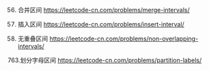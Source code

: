
56. 合并区间 https://leetcode-cn.com/problems/merge-intervals/

57. 插入区间 https://leetcode-cn.com/problems/insert-interval/

435. 无重叠区间 https://leetcode-cn.com/problems/non-overlapping-intervals/

763.划分字母区间 https://leetcode-cn.com/problems/partition-labels/

